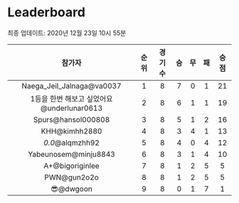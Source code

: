 # Leaderboard
최종 업데이트: 2020년 12월 23일 10시 55분




| 참가자 | 순위 | 경기수 | 승 | 무 | 패 | 승점 |
|:---:|:---:|:---:|:---:|:---:|:---:|:---:|
| Naega_Jeil_Jalnaga@va0037 | 1 | 8 | 7 | 0 | 1 | 21 |
| 1등을 한번 해보고 싶었어요@underlunar0613 | 2 | 8 | 6 | 1 | 1 | 19 |
| Spurs@hansol000808 | 3 | 8 | 5 | 1 | 2 | 16 |
| KHH@kimhh2880 | 4 | 8 | 3 | 4 | 1 | 13 |
| _0.0_@alqmzhh92 | 5 | 8 | 4 | 0 | 4 | 12 |
| Yabeunosem@minju8843 | 6 | 8 | 3 | 1 | 4 | 10 |
| A+@bigoriginlee | 7 | 8 | 1 | 2 | 5 | 5 |
| PWN@gun2o2o | 8 | 8 | 1 | 2 | 5 | 5 |
| 😎@dwgoon | 9 | 8 | 0 | 1 | 7 | 1 |